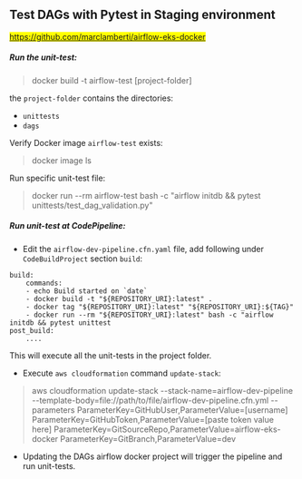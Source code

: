 ## Test DAGs with Pytest in Staging environment
<mark>https://github.com/marclamberti/airflow-eks-docker</mark>

##### Run the unit-test:
> docker build -t airflow-test [project-folder]

the `project-folder` contains the directories:
- `unittests`
- `dags`

Verify Docker image `airflow-test` exists:
> docker image ls

Run specific unit-test file:
> docker run --rm airflow-test bash -c "airflow initdb && pytest unittests/test_dag_validation.py" 

##### Run unit-test at CodePipeline:
- Edit the `airflow-dev-pipeline.cfn.yaml` file, add following under `CodeBuildProject` section `build`:
```
build:
    commands:
    - echo Build started on `date`
    - docker build -t "${REPOSITORY_URI}:latest" .
    - docker tag "${REPOSITORY_URI}:latest" "${REPOSITORY_URI}:${TAG}"
    - docker run --rm "${REPOSITORY_URI}:latest" bash -c "airflow initdb && pytest unittest
post_build:
    ....
```

This will execute all the unit-tests in the project folder.

- Execute `aws cloudformation` command `update-stack`:
> aws cloudformation update-stack --stack-name=airflow-dev-pipeline --template-body=file://path/to/file/airflow-dev-pipeline.cfn.yml --parameters ParameterKey=GitHubUser,ParameterValue=[username] ParameterKey=GitHubToken,ParameterValue=[paste token value here] ParameterKey=GitSourceRepo,ParameterValue=airflow-eks-docker ParameterKey=GitBranch,ParameterValue=dev

- Updating the DAGs airflow docker project will trigger the pipeline and run unit-tests.

